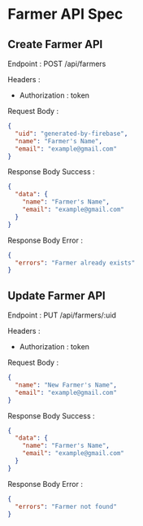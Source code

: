 # Farmer API Spec

## Create Farmer API

Endpoint : POST /api/farmers

Headers :

- Authorization : token

Request Body :

```json
{
  "uid": "generated-by-firebase",
  "name": "Farmer's Name",
  "email": "example@gmail.com"
}
```

Response Body Success :

```json
{
  "data": {
    "name": "Farmer's Name",
    "email": "example@gmail.com"
  }
}
```

Response Body Error :

```json
{
  "errors": "Farmer already exists"
}
```

## Update Farmer API

Endpoint : PUT /api/farmers/:uid

Headers :

- Authorization : token

Request Body :

```json
{
  "name": "New Farmer's Name",
  "email": "example@gmail.com"
}
```

Response Body Success :

```json
{
  "data": {
    "name": "Farmer's Name",
    "email": "example@gmail.com"
  }
}
```

Response Body Error :

```json
{
  "errors": "Farmer not found"
}
```
